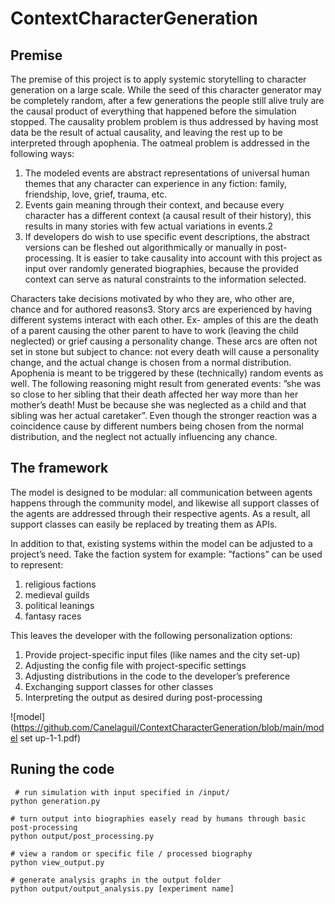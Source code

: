 # ContextCharacterGeneration
## Premise
The premise of this project is to apply systemic storytelling to character
generation on a large scale. While the seed of this character generator may be completely
random, after a few generations the people still alive truly are the causal product of everything
that happened before the simulation stopped. The causality problem problem is thus addressed
by having most data be the result of actual causality, and leaving the rest up to be interpreted
through apophenia. The oatmeal problem is addressed in the following ways:

1. The modeled events are abstract representations of universal human themes that any character can experience in any fiction: family, friendship, love, grief, trauma, etc.
2. Events gain meaning through their context, and because every character has a different context (a causal result of their history), this results in many stories with few actual variations in events.2
3. If developers do wish to use specific event descriptions, the abstract versions can be fleshed out algorithmically or manually in post-processing. It is easier to take causality into account with this project as input over randomly generated biographies, because the provided context can serve as natural constraints to the information selected.

Characters take decisions motivated by who they are, who other are, chance and for authored
reasons3. Story arcs are experienced by having different systems interact with each other. Ex-
amples of this are the death of a parent causing the other parent to have to work (leaving the
child neglected) or grief causing a personality change. These arcs are often not set in stone but
subject to chance: not every death will cause a personality change, and the actual change is
chosen from a normal distribution. Apophenia is meant to be triggered by these (technically)
random events as well. The following reasoning might result from generated events: ”she was
so close to her sibling that their death affected her way more than her mother’s death! Must be
because she was neglected as a child and that sibling was her actual caretaker”. Even though
the stronger reaction was a coincidence cause by different numbers being chosen from the normal
distribution, and the neglect not actually influencing any chance.

## The framework
The model is designed to be modular: all communication
between agents happens through the community model, and likewise all support classes of the
agents are addressed through their respective agents. As a result, all support classes can easily
be replaced by treating them as APIs.

In addition to that, existing systems within the model can be adjusted to a project’s need.
Take the faction system for example: ”factions” can be used to represent:

1. religious factions
2. medieval guilds
3. political leanings
4. fantasy races

This leaves the developer with the following personalization options:
1. Provide project-specific input files (like names and the city set-up)
2. Adjusting the config file with project-specific settings
3. Adjusting distributions in the code to the developer’s preference
4. Exchanging support classes for other classes
5. Interpreting the output as desired during post-processing


![model](https://github.com/Canelaguil/ContextCharacterGeneration/blob/main/model set up-1-1.pdf)

## Runing the code
```
 # run simulation with input specified in /input/
python generation.py

# turn output into biographies easely read by humans through basic post-processing
python output/post_processing.py

# view a random or specific file / processed biography 
python view_output.py

# generate analysis graphs in the output folder
python output/output_analysis.py [experiment name]
```



